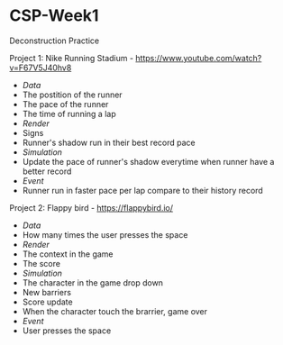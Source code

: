 # CSP-Week1
 Deconstruction Practice

Project 1: Nike Running Stadium - https://www.youtube.com/watch?v=F67V5J40hv8
- *Data*
- The postition of the runner
- The pace of the runner
- The time of running a lap
- *Render*
- Signs
- Runner's shadow run in their best record pace
- *Simulation*
- Update the pace of runner's shadow everytime when runner have a better record
- *Event*
- Runner run in faster pace per lap compare to their history record

Project 2: Flappy bird - https://flappybird.io/
- *Data*
- How many times the user presses the space
- *Render*
- The context in the game
- The score
- *Simulation*
- The character in the game drop down
- New barriers
- Score update
- When the character touch the brarrier, game over
- *Event*
- User presses the space
